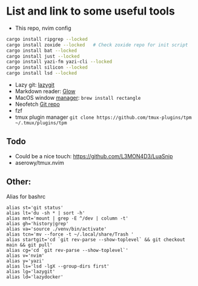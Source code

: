 # List and link to some useful tools
- This repo, nvim config
```bash
cargo install ripgrep --locked
cargo install zoxide --locked   # Check zoxide repo for init script
cargo install bat --locked
cargo install just --locked
cargo install yazi-fm yazi-cli --locked
cargo install silicon --locked
cargo install lsd --locked
```
- Lazy git: [lazygit](https://github.com/jesseduffield/lazygit?tab=readme-ov-file#homebrew)
- Markdown reader: [Glow](https://github.com/charmbracelet/glow)
- MacOS window [manager](https://rectangleapp.com/): `brew install rectangle`
- Neofetch [Git repo](https://github.com/dylanaraps/neofetch)
- fzf
- tmux plugin manager `git clone https://github.com/tmux-plugins/tpm ~/.tmux/plugins/tpm`
## Todo
- Could be a nice touch: https://github.com/L3MON4D3/LuaSnip
- aserowy/tmux.nvim


## Other:
Alias for bashrc
```
alias st='git status'
alias lt='du -sh * | sort -h'
alias mnt='mount | grep -E ^/dev | column -t'
alias gh='history|grep'
alias va='source ./venv/bin/activate'
alias tcn='mv --force -t ~/.local/share/Trash '
alias startgit='cd `git rev-parse --show-toplevel` && git checkout main && git pull'
alias cg='cd `git rev-parse --show-toplevel`'
alias v='nvim'
alias y='yazi'
alias ls='lsd -lgX --group-dirs first'
alias lg='lazygit'
alias ld='lazydocker'
```
